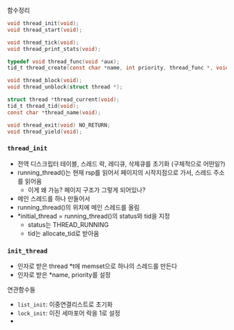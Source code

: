 함수정리


```c
void thread_init(void);
void thread_start(void);

void thread_tick(void);
void thread_print_stats(void);

typedef void thread_func(void *aux);
tid_t thread_create(const char *name, int priority, thread_func *, void *);

void thread_block(void);
void thread_unblock(struct thread *);

struct thread *thread_current(void);
tid_t thread_tid(void);
const char *thread_name(void);

void thread_exit(void) NO_RETURN;
void thread_yield(void);
```

### `thread_init`
* 전역 디스크립터 테이블, 스레드 락, 레디큐, 삭제큐를 초기화 (구체적으로 어떤일?)
* running_thread()는 현재 rsp를 읽어서 페이지의 시작지점으로 가서, 스레드 주소를 읽어옴
  * 이게 왜 가능? 페이지 구조가 그렇게 되어있나?
* 메인 스레드를 하나 만들어서
* running_thread()의 위치에 메인 스레드를 올림
* *initial_thread = running_thread()의 status와 tid을 지정
  * status는 THREAD_RUNNING
  * tid는 allocate_tid로 받아옴

### `init_thread`
* 인자로 받은 thread *t에 memset으로 하나의 스레드를 만든다
* 인자로 받은 *name, priority를 설정



연관함수들
* `list_init`: 이중연결리스트로 초기화
* `lock_init`: 이진 세마포어 락을 1로 설정
* 